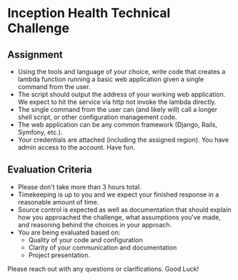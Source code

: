 # Inception Health Technical Challenge

## Assignment

* Using the tools and language of your choice, write code that creates a lambda function running a basic web application given a single command from the user.
* The script should output the address of your working web application. We expect to hit the service via http not invoke the lambda directly.
* The single command from the user can (and likely will) call a longer shell script, or other configuration management code.
* The web application can be any common framework (Django, Rails, Symfony, etc.).
* Your credentials are attached (including the assigned region). You have admin access to the account. Have fun.

## Evaluation Criteria

* Please don't take more than 3 hours total.
* Timekeeping is up to you and we expect your finished response in a reasonable amount of time.
* Source control is expected as well as documentation that should explain how you approached the challenge, what assumptions you've made, and reasoning behind the choices in your approach.
* You are being evaluated based on:
  * Quality of your code and configuration
  * Clarity of your communication and documentation
  * Project presentation.


Please reach out with any questions or clarifications.
Good Luck!
